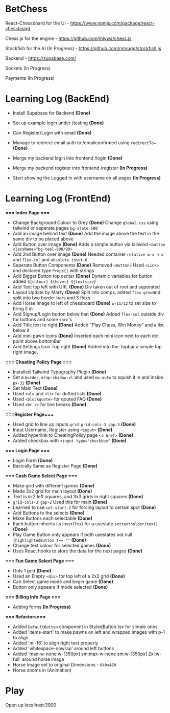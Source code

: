 # BetChess

React-Chessboard for the UI - https://www.npmjs.com/package/react-chessboard

Chess.js for the engine - https://github.com/jhlywa/chess.js

Stockfish for the AI (In Progress) - https://github.com/nmrugg/stockfish.js

Backend - https://supabase.com/

Sockets (In Progress)

Payments (In Progress)

# Learning Log (BackEnd)

- Install Supabase for Backend **(Done)**
- Set up example login under /testing **(Done)**
- Can Register/Login with email **(Done)**
- Manage to redirect email auth to /emailconfirmed using `redirectTo=` **(Done)**
- Merge my backend login into frontend /login **(Done)**
- Merge my backend register into frontend /register **(In Progress)**
  
- Start showing the Logged In with username on all pages **(In Progress)**

# Learning Log (FrontEnd)

**=== Index Page ===**

- Change Background Colour to Grey **(Done)** Change `global.css` using tailwind or seperate pages `bg-slate-500`
- Add an image behind text **(Done)** Add the image above the text in the same div to be placed above
- Add Button over image **(Done)** Adds a simple button via tailwind `<button className="bg-teal-800/90>`
- Add 2nd Button over image **(Done)** Needed container `relative w-x h-x` and `flex-col` and `absolute inset-0`
- Seperate Button Components **(Done)** Removed `<Button>` Used `<Link>` and declared type `Props{}` with strings
- Add Bigger Button top center **(Done)** Dynamic variables for button added `${colour} ${hover} ${textsize}`
- Add Text top left with URL **(Done)** Div taken out of root and seperated 
- Layout Update by Marty **(Done)** Split into comps, added `flex-grow`and split into two border bars and 3 flexs
- Add Horse Image to left of chessboard **(Done)** `w-11/12` to set size to bring it in
- Add Signup/Login button below that **(Done)** Added `flex-col` outside div for buttons and some `<br>`'s
- Add Title text to right **(Done)** Added "Play Chess, Win Money" and a list below it
- Add mini pawn icons **(Done)** Inserted each mini icon next to each dot point above bottomBar
- Add Settings Icon Top right **(Done)** Added into the Topbar a simple top right image.

**=== Cheating Policy Page ===**

- Installed Tailwind Typography Plugin **(Done)** 
- Set a `border`, `drop-shadow-xl` and used `mx-auto` to squish it in and inside `px-32` **(Done)** 
- Set Main Text **(Done)**
- Used `<ul>` and `<li>` for dotted lists **(Done)** 
- Used `<blockquote>` for qouted FAQ **(Done)** 
- Used `<br />` for line breaks **(Done)** 

**===Register Page===**

- Used grid to line up inputs `grid grid-cols-3 gap-3` **(Done)** 
- Input Username, Register using `<input>` **(Done)** 
- Added hyperlink to CheatingPolicy page `<a href>` **(Done)** 
- Added checkbox with `<input type="checkbox"` **(Done)** 

**=== Login Page ===** 

- Login Form **(Done)**
- Basically Same as Register Page **(Done)**

**=== Cash Game Select Page ===** 

- Make grid with different games **(Done)**
- Made 2x2 grid for main layout **(Done)**
- Text is in 2 left squares, and 3x3 grids in right squares **(Done)**
- `grid-cols-3 gap-2` Used this for main **(Done)**
- Learned to use `col-start-2` for forcing layout to certain spot **(Done)**
- Add Buttons to the selects **(Done)**
- Make Buttons each selectable **(Done)**
- Each button inherits its insertText for a usestate `settextholder(text)` **(Done)**
- Play Game Button only appears if both usestates not null `{highlightedButton !== ""` **(Done)**
- Change text colour for selected games **(Done)**
- Uses React hooks to store the data for the next pages **(Done)**

**=== Fun Game Select Page ===** 

- Only 1 grid **(Done)**
- Used an Empty `<div>` for top left of a 2x2 grid **(Done)**
- Can Select game mode and begin game **(Done)**
- Button only appears if mode selected **(Done)**

**=== Billing Info Page ===** 

- Adding forms **(In Progress)**


**=== Refactors===**

- Added `DefaultButton` component in StyledButton.tsx for simple ones
- Added 'items-start' to make pawns on left and wrapped images with p-1 to align
- Added 'ml-16' to align right text properly
- Added 'whitespace-nowrap' around left buttons
- Added 'max-w-none w-[350px] sm:max-w-none sm:w-[350px]  2xl:w-full' around horse image
- Horse Image set to original Dimensions - `640x480`
- Horse zooms in (Animation)

# Play

Open up localhost:3000

